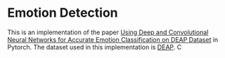# Emotion  Detection

This is an implementation of the paper [Using Deep and Convolutional Neural Networks for
Accurate Emotion Classification on DEAP Dataset](https://pdfs.semanticscholar.org/0be8/156073a1a586badb88a93f453915ca5e927a.pdf) in Pytorch. The dataset used in this implementation is [DEAP](https://www.eecs.qmul.ac.uk/mmv/datasets/deap/). C
